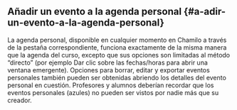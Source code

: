 ## Añadir un evento a la agenda personal {#a-adir-un-evento-a-la-agenda-personal}

La agenda personal, disponible en cualquier momento en Chamilo a través de la pestaña correspondiente, funciona exactamente de la misma manera que la agenda del curso, excepto que sus opciones son limitadas al método “directo” (por ejemplo Dar clic sobre las fechas/horas para abrir una ventana emergente). Opciones para borrar, editar y exportar eventos personales también pueden ser obtenidas abriendo los detalles del evento personal en cuestión. Profesores y alumnos deberían recordar que los eventos personales (azules) no pueden ser vistos por nadie más que su creador.

